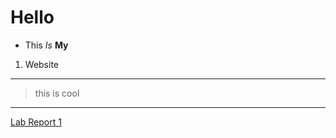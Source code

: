 # Hello

* This
*Is*
**My**
1. Website
---
> this is cool
---
[Lab Report 1](https://<your-username>.github.io/<your-lab-reports-repo>/lab-report-1-week-0.html)
